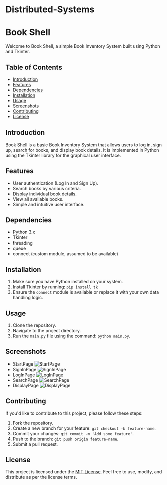# Distributed-Systems

# Book Shell

Welcome to Book Shell, a simple Book Inventory System built using Python and Tkinter.

## Table of Contents

- [Introduction](#introduction)
- [Features](#features)
- [Dependencies](#dependencies)
- [Installation](#installation)
- [Usage](#usage)
- [Screenshots](#screenshots)
- [Contributing](#contributing)
- [License](#license)

## Introduction

Book Shell is a basic Book Inventory System that allows users to log in, sign up, search for books, and display book details. It is implemented in Python using the Tkinter library for the graphical user interface.

## Features

- User authentication (Log In and Sign Up).
- Search books by various criteria.
- Display individual book details.
- View all available books.
- Simple and intuitive user interface.

## Dependencies

- Python 3.x
- Tkinter
- threading
- queue
- connect (custom module, assumed to be available)

## Installation

1. Make sure you have Python installed on your system.
2. Install Tkinter by running: `pip install tk`
3. Ensure the `connect` module is available or replace it with your own data handling logic.

## Usage

1. Clone the repository.
2. Navigate to the project directory.
3. Run the `main.py` file using the command: `python main.py`.

## Screenshots

- StartPage ![StartPage](screenshots/start_page.png)
- SignInPage ![SignInPage](screenshots/sign_in_page.png)
- LogInPage ![LogInPage](screenshots/log_in_page.png)
- SearchPage ![SearchPage](screenshots/search_page.png)
- DisplayPage ![DisplayPage](screenshots/display_page.png)

## Contributing

If you'd like to contribute to this project, please follow these steps:

1. Fork the repository.
2. Create a new branch for your feature: `git checkout -b feature-name`.
3. Commit your changes: `git commit -m 'Add some feature'`.
4. Push to the branch: `git push origin feature-name`.
5. Submit a pull request.

## License

This project is licensed under the [MIT License](LICENSE). Feel free to use, modify, and distribute as per the license terms.
